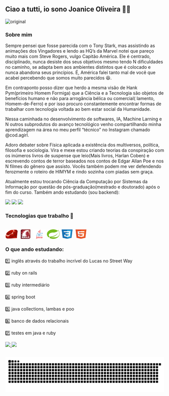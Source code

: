 ## Ciao a tutti, io sono Joanice Oliveira 👩‍💻 

![original](https://user-images.githubusercontent.com/40921734/121716632-a1a90780-cab6-11eb-8ef8-7e1e415c8071.gif)

### Sobre mim
Sempre pensei que fosse parecida com o Tony Stark, mas assistindo as animações dos Vingadores e lendo as HQ’s da Marvel notei que pareço muito mais com Steve Rogers, vulgo Capitão América. Ele é centrado, disciplinado, nunca desiste dos seus objetivos mesmo tendo N dificuldades no caminho, se adapta bem aos ambientes distintos que é colocado e nunca abandona seus princípios. É, América falei tanto mal de você que acabei percebendo que somos muito parecidos 😆.

Em contraponto posso dizer que herdo a mesma visão de Hank Pym(primeiro Homem Formiga) que a Ciência e a Tecnologia são objetos de benefícios humano e não para arrogância bélica ou comercial( lamento, Homem-de-Ferro) e por isso procuro constantemente encontrar formas de trabalhar com tecnologia voltada ao bem estar social da Humanidade.

Nessa caminhada no desenvolvimento de softwares, IA, Machine Larning e N outros subprodutos do avanço tecnológico venho compartilhando minha aprendizagem na área no meu perfil “técnico” no Instagram chamado @cod.agirl.

Adoro debater sobre Física aplicada a existência dos multiversos, política, filosofia e sociologia. Vira e mexe estou criando teorias da conspiração com os inúmeros livros de suspense que leio(Mais livros, Harlan Coben) e escrevendo contos de terror baseados nos contos de Edgar Allan Poe e nos N filmes do gênero que assisto. Vocês também podem me ver defendendo ferozmente o roteiro de HIMYM e rindo sozinha com piadas sem graça.

Atualmente estou trocando Ciência da Computação por Sistemas da Informação por questão de pós-graduação(mestrado e doutorado) após o fim do curso. Também ando estudando (sou backend):
<div> 
  <a href="https://www.instagram.com/cod.agirl/" target="_blank"><img src="https://img.shields.io/badge/-Instagram-%23E4405F?style=for-the-badge&logo=instagram&logoColor=white" target="_blank"></a>
  <a href = "mailto: jhoaniceoliveira@gmail.com"><img src="https://img.shields.io/badge/-Gmail-%23333?style=for-the-badge&logo=gmail&logoColor=white" target="_blank"></a>
  <a href="https://www.linkedin.com/in/joanice-oliveira-3787b3127/" target="_blank"><img src="https://img.shields.io/badge/-LinkedIn-%230077B5?style=for-the-badge&logo=linkedin&logoColor=white" target="_blank"></a> 
 
 
</div>

### Tecnologias que trabalho 🤖
<div style="display: inline_block"><br>
  <img align="center" alt="Ruby" height="30" width="40" src="https://github.com/devicons/devicon/blob/master/icons/ruby/ruby-original.svg">
  <img align="center" alt="Rails" height="30" width="40" src="https://github.com/devicons/devicon/blob/master/icons/rails/rails-original-wordmark.svg">
  <img align="center" alt="Java" height="30" width="40" src="https://github.com/devicons/devicon/blob/master/icons/java/java-original-wordmark.svg">
  <img align="center" alt="Spring Boot" height="30" width="40" src="https://github.com/devicons/devicon/blob/master/icons/spring/spring-original.svg">
  <img align="center" alt="CSS" height="30" width="40" src="https://raw.githubusercontent.com/devicons/devicon/master/icons/css3/css3-original.svg">
  <img align="center" alt="HTML" height="30" width="40" src="https://github.com/devicons/devicon/blob/master/icons/html5/html5-original.svg">
   
</div>

### O que ando estudando:

:one: inglês através do trabalho incrível do Lucas no Street Way

:two: ruby on rails

:three: ruby intermediário

:four: spring boot

:five: java collections, lambas e poo

:six: banco de dados relacionais

:seven: testes em java e ruby


 <div>
  <a href="https://github.com/SrtaPoe">
  <img height="180em" src="https://github-readme-stats.vercel.app/api?username=srtapoe&show_icons=true&theme=dracula&include_all_commits=true&count_private=true"/>
  <img height="180em" src="https://github-readme-stats.vercel.app/api/top-langs/?username=srtapoe&layout=compact&langs_count=17&theme=dracula"/>
</div>

  
  ##
 


  ![Snake animation](https://github.com/srtapoe/srtapoe/blob/output/github-contribution-grid-snake.svg)
 
 
